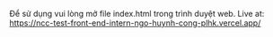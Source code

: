 Để sử dụng vui lòng mở file index.html trong trình duyệt web.
Live at: https://ncc-test-front-end-intern-ngo-huynh-cong-plhk.vercel.app/
